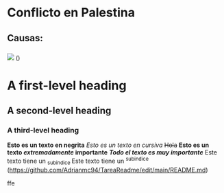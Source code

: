 # Conflicto en Palestina

## Causas:


### 

![](https://e00-elmundo.uecdn.es/assets/multimedia/imagenes/2014/08/23/14087936142446.jpg) ()
# A first-level heading
## A second-level heading
### A third-level heading

**Esto es un texto en negrita**
_Esto es un texto en cursiva_
~~Hola~~
**Esto es un texto _extremadamente_ importante**
***Todo el texto es muy importante***
Este texto tiene un <sub> subindice </sub>
Este texto tiene un <sup> subindice </sup>
(https://github.com/Adrianmc94/TareaReadme/edit/main/README.md)


ffe